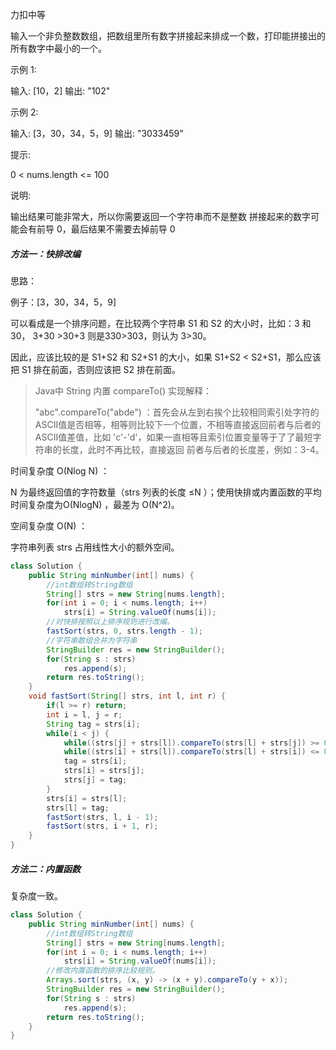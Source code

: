力扣中等



输入一个非负整数数组，把数组里所有数字拼接起来排成一个数，打印能拼接出的所有数字中最小的一个。 



示例 1:

输入: [10，2]
输出: "102"



示例 2:

输入: [3，30，34，5，9]
输出: "3033459"



提示:

0 < nums.length <= 100

说明:

输出结果可能非常大，所以你需要返回一个字符串而不是整数
拼接起来的数字可能会有前导 0，最后结果不需要去掉前导 0





##### 方法一：快排改编

思路：

例子：[3，30，34，5，9]

可以看成是一个排序问题，在比较两个字符串 S1 和 S2 的大小时，比如：3 和 30， 3+30 >30+3 则是330>303，则认为 3>30。

因此，应该比较的是 S1+S2 和 S2+S1 的大小，如果 S1+S2 < S2+S1，那么应该把 S1 排在前面，否则应该把 S2 排在前面。 



> Java中 String 内置 compareTo() 实现解释：
>
> "abc".compareTo("abde") ：首先会从左到右挨个比较相同索引处字符的ASCII值是否相等，相等则比较下一个位置，不相等直接返回前者与后者的ASCII值差值，比如 'c'-'d'，如果一直相等且索引位置变量等于了了最短字符串的长度，此时不再比较，直接返回 前者与后者的长度差，例如：3-4。



时间复杂度 O(Nlog N) ： 

N 为最终返回值的字符数量（strs 列表的长度 ≤N ）；使用快排或内置函数的平均时间复杂度为O(NlogN) ，最差为 O(N^2)。

空间复杂度 O(N) ： 

字符串列表 strs 占用线性大小的额外空间。

````java
class Solution {
    public String minNumber(int[] nums) {
        //int数组转String数组
        String[] strs = new String[nums.length];
        for(int i = 0; i < nums.length; i++)
            strs[i] = String.valueOf(nums[i]);
        //对快排按照以上排序规则进行改编。
        fastSort(strs, 0, strs.length - 1);
        //字符串数组合并为字符串
        StringBuilder res = new StringBuilder();
        for(String s : strs)
            res.append(s);
        return res.toString();
    }
    void fastSort(String[] strs, int l, int r) {
        if(l >= r) return;
        int i = l, j = r;
        String tag = strs[i];
        while(i < j) {
            while((strs[j] + strs[l]).compareTo(strs[l] + strs[j]) >= 0 && i < j) j--;
            while((strs[i] + strs[l]).compareTo(strs[l] + strs[i]) <= 0 && i < j) i++;
            tag = strs[i];
            strs[i] = strs[j];
            strs[j] = tag;
        }
        strs[i] = strs[l];
        strs[l] = tag;
        fastSort(strs, l, i - 1);
        fastSort(strs, i + 1, r);
    }
}

````

##### 方法二：内置函数

复杂度一致。

````Java
class Solution {
    public String minNumber(int[] nums) {
        //int数组转String数组
        String[] strs = new String[nums.length];
        for(int i = 0; i < nums.length; i++) 
            strs[i] = String.valueOf(nums[i]);
        //修改内置函数的排序比较规则。
        Arrays.sort(strs, (x, y) -> (x + y).compareTo(y + x));
        StringBuilder res = new StringBuilder();
        for(String s : strs)
            res.append(s);
        return res.toString();
    }
}
````
